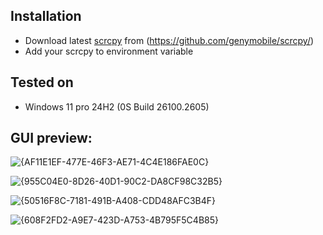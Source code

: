## Installation
- Download latest [scrcpy](https://github.com/genymobile/scrcpy/) from (https://github.com/genymobile/scrcpy/)
- Add your scrcpy to environment variable

## Tested on
- Windows 11 pro 24H2 (0S Build 26100.2605)

## GUI preview:
![{AF11E1EF-477E-46F3-AE71-4C4E186FAE0C}](https://github.com/user-attachments/assets/30220860-0792-47ce-b38b-9fabd789b455)

![{955C04E0-8D26-40D1-90C2-DA8CF98C32B5}](https://github.com/user-attachments/assets/b5a173aa-588c-4e62-9104-1717f230656c)

![{50516F8C-7181-491B-A408-CDD48AFC3B4F}](https://github.com/user-attachments/assets/c5c9f7ac-5120-4b8a-951c-d8d9890a836c)

![{608F2FD2-A9E7-423D-A753-4B795F5C4B85}](https://github.com/user-attachments/assets/d588b029-55b8-4dbc-8b55-62403fdcdfd3)
